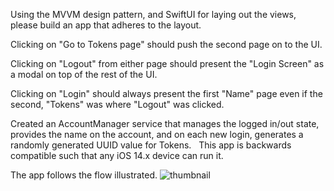 Using the MVVM design pattern, and SwiftUI for laying out the views, please build an app that adheres to the layout.

Clicking on "Go to Tokens page" should push the second page on to the UI.

Clicking on "Logout" from either page should present the "Login Screen" as a modal on top of the rest of the UI.

Clicking on "Login" should always present the first "Name" page even if the second, "Tokens" was where "Logout" was clicked.

Created an AccountManager service that manages the logged in/out state, provides the name on the account, and on each new login, generates a randomly generated UUID value for Tokens.
 
This app is backwards compatible such that any iOS 14.x device can run it.

The app follows the flow illustrated.
![thumbnail](https://user-images.githubusercontent.com/2362373/162496060-26047827-fb9e-4cfc-a389-b36f5666d349.jpg)
